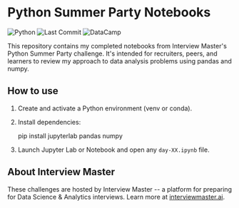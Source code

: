 # Python Summer Party Notebooks

![Python](https://img.shields.io/badge/python-3.11-blue)
![Last Commit](https://img.shields.io/github/last-commit/sairaawahid/python-summer-party-solutions)
![DataCamp](https://img.shields.io/badge/DataCamp-Summer%20Python%20Party-2ea44f)

This repository contains my completed notebooks from Interview Master's Python Summer Party challenge. It's intended for recruiters, peers, and learners to review my approach to data analysis problems using pandas and numpy.

## How to use

1. Create and activate a Python environment (venv or conda).
2. Install dependencies:
   
   pip install jupyterlab pandas numpy
   
3. Launch Jupyter Lab or Notebook and open any `day-XX.ipynb` file.

## About Interview Master

These challenges are hosted by Interview Master -- a platform for preparing for Data Science & Analytics interviews. Learn more at [interviewmaster.ai](https://www.interviewmaster.ai).

